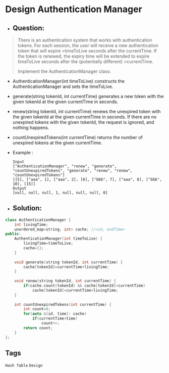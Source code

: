 # Design Authentication Manager
- ## Question:
>There is an authentication system that works with authentication tokens. For each session, the user will receive a new authentication token that will expire >timeToLive seconds after the currentTime. If the token is renewed, the expiry time will be extended to expire timeToLive seconds after the (potentially different) >currentTime.
>
>Implement the AuthenticationManager class:

- AuthenticationManager(int timeToLive) constructs the AuthenticationManager and sets the timeToLive.
- generate(string tokenId, int currentTime) generates a new token with the given tokenId at the given currentTime in seconds.
- renew(string tokenId, int currentTime) renews the unexpired token with the given tokenId at the given currentTime in seconds. If there are no unexpired tokens with the given tokenId, the request is ignored, and nothing happens.
- countUnexpiredTokens(int currentTime) returns the number of unexpired tokens at the given currentTime.

- Example :

      Input
      ["AuthenticationManager", "renew", "generate", "countUnexpiredTokens", "generate", "renew", "renew", "countUnexpiredTokens"]
      [[5], ["aaa", 1], ["aaa", 2], [6], ["bbb", 7], ["aaa", 8], ["bbb", 10], [15]]
      Output
      [null, null, null, 1, null, null, null, 0]
      
- ## Solution:
```cpp
class AuthenticationManager {
    int livingTime;
    unordered_map<string, int> cache; //<id, endTime>
public:
    AuthenticationManager(int timeToLive) {
        livingTime=timeToLive;
        cache={};
    }
    
    void generate(string tokenId, int currentTime) {
        cache[tokenId]=currentTime+livingTime;
    }
    
    void renew(string tokenId, int currentTime) {
        if(cache.count(tokenId) && cache[tokenId]>currentTime)
            cache[tokenId]=currentTime+livingTime;
    }
    
    int countUnexpiredTokens(int currentTime) {
        int count=0;
        for(auto &[id, time]: cache)
            if(currentTime<time)
                count++;
        return count;
    }
};
```

## Tags
`Hash Table` `Design`
